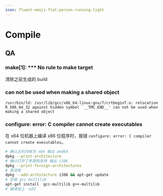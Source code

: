```yaml
---
icon: fluent-emoji-flat:person-running-light
---
```

# Compile

## QA

### make[1]: *** No rule to make target

清除之前生成的 build

### can not be used when making a shared object

```shell
/usr/bin/ld: /usr/lib/gcc/x86_64-linux-gnu/7/crtbeginT.o: relocation R_X86_64_32 against hidden symbol `__TMC_END__' can not be used when making a shared object
```

### configure: error: C compiler cannot create executables

在 x64 位机器上编译 x86 位程序时，报错 `configure: error: C compiler cannot create executables`。

```bash
# 确认主机内核为 x64 输出 amd64
dpkg --print-architecture 
# 确认打开了多架构支持 输出 i386
dpkg --print-foreign-architectures
# 若没有
dpkg --add-architecture i386 && apt-get update
# 安装 gcc multilib
apt-get install  gcc-multilib g++-multilib 
# 编译加上 -m32
```
